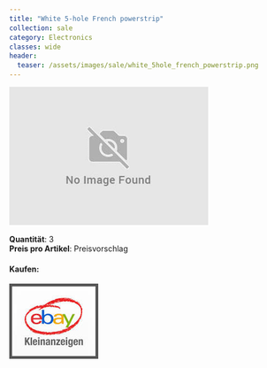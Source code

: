 ```yaml
---
title: "White 5-hole French powerstrip"
collection: sale
category: Electronics
classes: wide
header: 
  teaser: /assets/images/sale/white_5hole_french_powerstrip.png
---
```




<a href="">
  <img src="/assets/images/sale/white_5hole_french_powerstrip.png" alt="White 5-hole French powerstrip">
</a>

   **Quantit&#228;t**: 3  
   **Preis pro Artikel**: Preisvorschlag  


#### Kaufen:
<a href="">
  <img src="/assets/images/ebay.png" alt="Ebay Kleinanzeigen" style="border: 5px solid #555">
</a>

